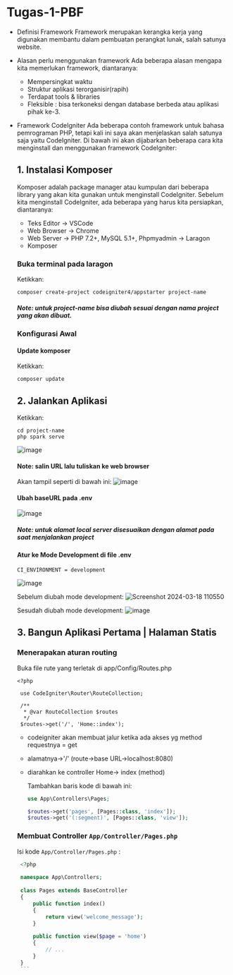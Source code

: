 # Tugas-1-PBF
- Definisi Framework
   Framework merupakan kerangka kerja yang digunakan membantu dalam pembuatan perangkat lunak, salah satunya website.
- Alasan perlu menggunakan framework
  Ada beberapa alasan mengapa kita memerlukan framework, diantaranya:
   - Mempersingkat waktu
   - Struktur aplikasi terorganisir(rapih)
   - Terdapat tools & libraries
   - Fleksible : bisa terkoneksi dengan database berbeda atau aplikasi pihak ke-3.
- Framework CodeIgniter
   Ada beberapa contoh framework untuk bahasa pemrograman PHP, tetapi kali ini saya akan menjelaskan salah satunya saja yaitu CodeIgniter.
   Di bawah ini akan dijabarkan beberapa cara kita menginstall dan menggunakan framework CodeIgniter:
  ## 1. Instalasi Komposer
  Komposer adalah package manager atau kumpulan dari beberapa library yang akan kita gunakan untuk menginstall CodeIgniter.
  Sebelum kita menginstall CodeIgniter, ada beberapa yang harus kita persiapkan, diantaranya:
  - Teks Editor -> VSCode
  - Web Browser -> Chrome
  - Web Server -> PHP 7.2+, MySQL 5.1+, Phpmyadmin -> Laragon
  - Komposer
  ### Buka terminal pada laragon
     Ketikkan:
     ```shell
     composer create-project codeigniter4/appstarter project-name
     ```
     ##### Note: untuk project-name bisa diubah sesuai dengan nama project yang akan dibuat.
  ### Konfigurasi Awal
  #### Update komposer
  Ketikkan:
  ```shell
  composer update
  ```
  ## 2. Jalankan Aplikasi
     Ketikkan:
     ```shell
     cd project-name
     php spark serve
     ```
     ![image](https://github.com/Pradita191d/Tugas-1-PBF/assets/134593226/a6950c20-31ec-49de-8c9c-d2ff03278252)
     #### Note: salin URL lalu tuliskan ke web browser
     Akan tampil seperti di bawah ini:
      ![image](https://github.com/Pradita191d/Tugas-1-PBF/assets/134593226/bca77c15-4db7-403a-ac3a-0dc299fe3d46)

  #### Ubah baseURL pada .env
  ![image](https://github.com/Pradita191d/Tugas-1-PBF/assets/134593226/24db219f-ab76-47ae-988d-09e034c1d0ae)

  ##### Note: untuk alamat local server disesuaikan dengan alamat pada saat menjalankan project

    #### Atur ke Mode Development di file .env
  ```shell
  CI_ENVIRONMENT = development
  ```
  ![image](https://github.com/Pradita191d/Tugas-1-PBF/assets/134593226/843162a3-62dc-40fb-986e-89dbd04bd9d6)

  Sebelum diubah mode development:
  ![Screenshot 2024-03-18 110550](https://github.com/Pradita191d/Tugas-1-PBF/assets/134593226/6452a58b-97cf-4794-8163-a595cd61aaf7)

  Sesudah diubah mode development:
  ![image](https://github.com/Pradita191d/Tugas-1-PBF/assets/134593226/377b5f14-91be-4810-9b39-45b6cf56baa1)
  
  ## 3. Bangun Aplikasi Pertama | Halaman Statis
     ### Menerapakan aturan routing
     Buka file rute yang terletak di app/Config/Routes.php
     ```shell
     <?php

      use CodeIgniter\Router\RouteCollection;
      
      /**
       * @var RouteCollection $routes
       */
      $routes->get('/', 'Home::index');
     ```
    - codeigniter akan membuat jalur ketika ada akses yg method requestnya = get
    - alamatnya->'/' (route->base URL->localhost:8080)
    - diarahkan ke controller Home-> index (method)

      Tambahkan baris kode di bawah ini:
      ```php
      use App\Controllers\Pages;

      $routes->get('pages', [Pages::class, 'index']);
      $routes->get('(:segment)', [Pages::class, 'view']);
      ```
     ### Membuat Controller `App/Controller/Pages.php`
     Isi kode `App/Controller/Pages.php` :
     ```php
      <?php
      
      namespace App\Controllers;
      
      class Pages extends BaseController
      {
          public function index()
          {
              return view('welcome_message');
          }
      
          public function view($page = 'home')
          {
              // ...
          }
      }
      ```
     
     
     

     
  
  
  
     
     
  
      
      
     
     
  
